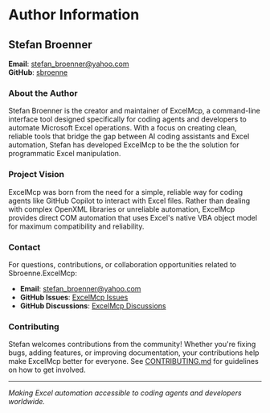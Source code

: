 # Author Information

## Stefan Broenner

**Email**: [stefan_broenner@yahoo.com](mailto:stefan_broenner@yahoo.com)  
**GitHub**: [sbroenne](https://github.com/sbroenne)

### About the Author

Stefan Broenner is the creator and maintainer of ExcelMcp, a command-line interface tool designed specifically for coding agents and developers to automate Microsoft Excel operations. With a focus on creating clean, reliable tools that bridge the gap between AI coding assistants and Excel automation, Stefan has developed ExcelMcp to be the the solution for programmatic Excel manipulation.

### Project Vision

ExcelMcp was born from the need for a simple, reliable way for coding agents like GitHub Copilot to interact with Excel files. Rather than dealing with complex OpenXML libraries or unreliable automation, ExcelMcp provides direct COM automation that uses Excel's native VBA object model for maximum compatibility and reliability.

### Contact

For questions, contributions, or collaboration opportunities related to Sbroenne.ExcelMcp:

- **Email**: [stefan_broenner@yahoo.com](mailto:stefan_broenner@yahoo.com)
- **GitHub Issues**: [ExcelMcp Issues](https://github.com/sbroenne/mcp-server-excel/issues)
- **GitHub Discussions**: [ExcelMcp Discussions](https://github.com/sbroenne/mcp-server-excel/discussions)

### Contributing

Stefan welcomes contributions from the community! Whether you're fixing bugs, adding features, or improving documentation, your contributions help make ExcelMcp better for everyone. See [CONTRIBUTING.md](CONTRIBUTING.md) for guidelines on how to get involved.

---

*Making Excel automation accessible to coding agents and developers worldwide.*
